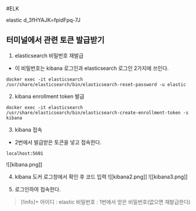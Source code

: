 #ELK 

elastic
d_3fHYAJK=fpidFpq-7J

## 터미널에서 관련 토큰 발급받기
1. elasticsearch 비밀번호 재발급
+ 이 비밀번호는 kibana 로그인과 elasticsearch 로그인 2가지에 쓰인다.
```
docker exec -it elasticsearch /usr/share/elasticsearch/bin/elasticsearch-reset-password -u elastic
```

2. kibana enrollment token 발급
```
docker exec -it elasticsearch /usr/share/elasticsearch/bin/elasticsearch-create-enrollment-token -s kibana
```

3. kibana 접속
+ 2번에서 발급받은 토큰을 넣고 접속한다.
```
localhost:5601
```
![[kibana.png]]

4. kibana 도커 로그창에서 확인 후 코드 입력
![[kibana2.png]]
![[kibana3.png]]

5. 로그인하여 접속한다.
> [!info]+ 
> 아이디 : elastic
> 비밀번호 : 1번에서 얻은 비밀번호(없으면 재발급한다)

